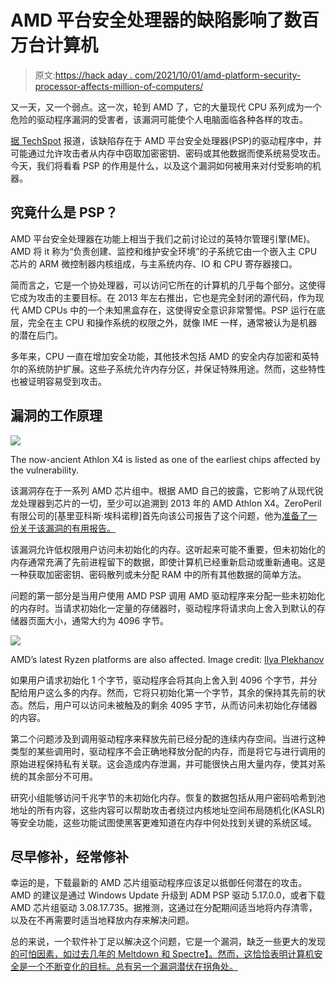 # AMD 平台安全处理器的缺陷影响了数百万台计算机

> 原文:[https://hack aday . com/2021/10/01/amd-platform-security-processor-affects-million-of-computers/](https://hackaday.com/2021/10/01/flaw-in-amd-platform-security-processor-affects-millions-of-computers/)

又一天，又一个弱点。这一次，轮到 AMD 了，它的大量现代 CPU 系列成为一个危险的驱动程序漏洞的受害者，该漏洞可能使个人电脑面临各种各样的攻击。

[据 TechSpot](https://www.techspot.com/news/91322-millions-amd-pcs-affected-new-cpu-flaw-need.html) 报道，该缺陷存在于 AMD 平台安全处理器(PSP)的驱动程序中，并可能通过允许攻击者从内存中窃取加密密钥、密码或其他数据而使系统易受攻击。今天，我们将看看 PSP 的作用是什么，以及这个漏洞如何被用来对付受影响的机器。

## 究竟什么是 PSP？

AMD 平台安全处理器在功能上相当于我们之前讨论过的英特尔管理引擎(ME)。 AMD 将 it 称为“负责创建、监控和维护安全环境”的子系统它由一个嵌入主 CPU 芯片的 ARM 微控制器内核组成，与主系统内存、IO 和 CPU 寄存器接口。

简而言之，它是一个协处理器，可以访问它所在的计算机的几乎每个部分。这使得它成为攻击的主要目标。在 2013 年左右推出，它也是完全封闭的源代码，作为现代 AMD CPUs 中的一个未知黑盒存在，这使得安全意识非常警惕。PSP 运行在底层，完全在主 CPU 和操作系统的权限之外，就像 IME 一样，通常被认为是机器的潜在后门。

多年来，CPU 一直在增加安全功能，其他技术包括 AMD 的安全内存加密和英特尔的系统防护扩展。这些子系统允许内存分区，并保证特殊用途。然而，这些特性也被证明容易受到攻击。

## 漏洞的工作原理

![](../Images/6f8678a528bfbd0e096092d7919859a9.png)

The now-ancient Athlon X4 is listed as one of the earliest chips affected by the vulnerability.

该漏洞存在于一系列 AMD 芯片组中。根据 AMD 自己的披露，它影响了从现代锐龙处理器到芯片的一切，至少可以追溯到 2013 年的 AMD Athlon X4。ZeroPeril 有限公司的[基里亚科斯·埃科诺穆]首先向该公司报告了这个问题，他为[准备了一份关于该漏洞的有用报告。](https://zeroperil.co.uk/wp-content/uploads/2021/09/AMD_PSP_Vulnerability_Report.pdf)

该漏洞允许低权限用户访问未初始化的内存。这听起来可能不重要，但未初始化的内存通常充满了先前进程留下的数据，即使计算机已经重新启动或重新通电。这是一种获取加密密钥、密码散列或未分配 RAM 中的所有其他数据的简单方法。

问题的第一部分是当用户使用 AMD PSP 调用 AMD 驱动程序来分配一些未初始化的内存时。当请求初始化一定量的存储器时，驱动程序将请求向上舍入到默认的存储器页面大小，通常大约为 4096 字节。

![](../Images/ebf70df1eb07ebceb64b741b7321f115.png)

AMD’s latest Ryzen platforms are also affected. Image credit: [Ilya Plekhanov](https://commons.wikimedia.org/wiki/File:Ryzen_5_1600_CPU_on_a_motherboard.jpg#/media/File:Ryzen_5_1600_CPU_on_a_motherboard.jpg)

如果用户请求初始化 1 个字节，驱动程序会将其向上舍入到 4096 个字节，并分配给用户这么多的内存。然而，它将只初始化第一个字节，其余的保持其先前的状态。然后，用户可以访问未被触及的剩余 4095 字节，从而访问未初始化存储器的内容。

第二个问题涉及到调用驱动程序来释放先前已经分配的连续内存空间。当进行这种类型的某些调用时，驱动程序不会正确地释放分配的内存，而是将它与进行调用的原始进程保持私有关联。这会造成内存泄漏，并可能很快占用大量内存，使其对系统的其余部分不可用。

研究小组能够访问千兆字节的未初始化内存。恢复的数据包括从用户密码哈希到池地址的所有内容，这些内容可以帮助攻击者绕过内核地址空间布局随机化(KASLR)等安全功能，这些功能试图使黑客更难知道在内存中何处找到关键的系统区域。

## 尽早修补，经常修补

幸运的是，下载最新的 AMD 芯片组驱动程序应该足以抵御任何潜在的攻击。AMD 的建议是通过 Windows Update 升级到 ADM PSP 驱动 5.17.0.0，或者下载 AMD 芯片组驱动 3.08.17.735。据推测，这通过在分配期间适当地将内存清零，以及在不再需要时适当地释放内存来解决问题。

总的来说，一个软件补丁足以解决这个问题，它是一个漏洞，缺乏一些更大的发现[的可怕因素，如过去几年的 Meltdown 和 Spectre】。然而，这恰恰表明计算机安全是一个不断变化的目标。总有另一个漏洞潜伏在拐角处。](https://hackaday.com/2018/01/10/spectre-and-meltdown-attackers-always-have-the-advantage/)